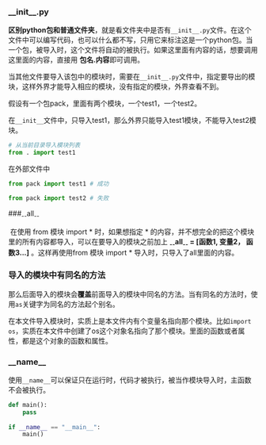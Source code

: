 ### \_\_init\_\_.py

​	**区别python包和普通文件夹**，就是看文件夹中是否有`__init__.py`文件。在这个文件中可以编写代码，也可以什么都不写，只用它来标注这是一个python包。当一个包，被导入时，这个文件将自动的被执行。如果这里面有内容的话，想要调用这里面的内容，直接用 **包名.内容**即可调用。

​	当其他文件要导入该包中的模块时，需要在`__init__.py`文件中，指定要导出的模块，这样外界才能导入相应的模块，没有指定的模块，外界查看不到。

假设有一个包pack，里面有两个模块，一个test1，一个test2。

在`__init__`文件中，只导入test1，那么外界只能导入test1模块，不能导入test2模块。

```python
# 从当前目录导入模块列表
from . import test1
```

在外部文件中

```python
from pack import test1 # 成功

from pack import test2 # 失败
```





###<sub>--</sub>all<sub>--</sub>

​	在使用 from 模块 import * 时，如果想指定 * 的内容，并不想完全的把这个模块里的所有内容都导入，可以在要导入的模块之前加上 **<sub>--</sub>all<sub>--</sub> = [函数1,  变量2， 函数3...]** 。这样再使用from 模块 import * 导入时，只导入了all里面的内容。



### 导入的模块中有同名的方法

那么后面导入的模块会**覆盖**前面导入的模块中同名的方法。当有同名的方法时，使用`as`关键字为同名的方法起个别名。

在本文件导入模块时，实质上是本文件内有个变量名指向那个模块。比如`import os`，实质在本文件中创建了os这个对象名指向了那个模块。里面的函数或者属性，都是这个对象的函数和属性。





### \_\_name\_\_

使用`__name__`可以保证只在运行时，代码才被执行，被当作模块导入时，主函数不会被执行。

```python
def main():
	pass
	
if __name__ == "__main__":
    main()
```





